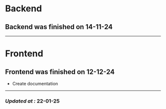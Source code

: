 # Backend

## Backend was finished on 14-11-24

---

# Frontend

## Frontend was finished on 12-12-24

- Create documentation

---

### **_Updated at :_** 22-01-25
